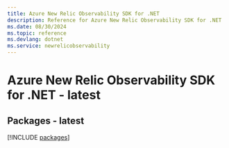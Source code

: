 ```yaml
---
title: Azure New Relic Observability SDK for .NET
description: Reference for Azure New Relic Observability SDK for .NET
ms.date: 08/30/2024
ms.topic: reference
ms.devlang: dotnet
ms.service: newrelicobservability
---
```

# Azure New Relic Observability SDK for .NET - latest
## Packages - latest
[!INCLUDE [packages](new-relic-observability-index.md)]